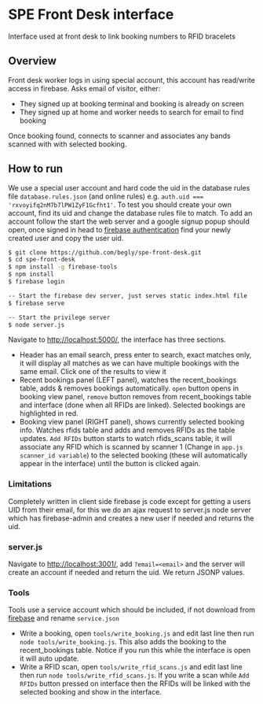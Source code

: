 # SPE Front Desk interface

Interface used at front desk to link booking numbers to RFID bracelets

## Overview

Front desk worker logs in using special account, this account has read/write access in firebase. Asks email of visitor, either:

- They signed up at booking terminal and booking is already on screen
- They signed up at home and worker needs to search for email to find booking

Once booking found, connects to scanner and associates any bands scanned with with selected booking.

## How to run

We use a special user account and hard code the uid in the database rules file `database.rules.json` (and online rules) e.g. `auth.uid === 'rxvoyifq2nM7b7lPW1ZyF1Gcfht1'`. To test you should create your own account, find its uid and change the database rules file to match. To add an account follow the start the web server and a google signup popup should open, once signed in head to [firebase authentication](https://console.firebase.google.com/project/spe-elabs/authentication/users) find your newly created user and copy the user uid.

```bash
$ git clone https://github.com/begly/spe-front-desk.git
$ cd spe-front-desk
$ npm install -g firebase-tools
$ npm install
$ firebase login

-- Start the firebase dev server, just serves static index.html file
$ firebase serve

-- Start the privilege server
$ node server.js
```

Navigate to <http://localhost:5000/>, the interface has three sections.

- Header has an email search, press enter to search, exact matches only, it will display all matches as we can have multiple bookings with the same email. Click one of the results to view it
- Recent bookings panel (LEFT panel), watches the recent_bookings table, adds & removes bookings automatically. `open` button opens in booking view panel, `remove` button removes from recent_bookings table and interface (done when all RFIDs are linked). Selected bookings are highlighted in red.
- Booking view panel (RIGHT panel), shows currently selected booking info. Watches rfids table and adds and removes RFIDs as the table updates. `Add RFIDs` button starts to watch rfids_scans table, it will associate any RFID which is scanned by scanner 1 (Change in `app.js scanner_id variable`) to the selected booking (these will automatically appear in the interface) until the button is clicked again.

### Limitations

Completely written in client side firebase js code except for getting a users UID from their email, for this we do an ajax request to server.js node server which has firebase-admin and creates a new user if needed and returns the uid.

### server.js

Navigate to <http://localhost:3001/>, add `?email=<email>` and the server will create an account if needed and return the uid. We return JSONP values.

### Tools

Tools use a service account which should be included, if not download from [firebase](https://console.firebase.google.com/project/spe-elabs/settings/serviceaccounts/adminsdk) and rename `service.json`

- Write a booking, open `tools/write_booking.js` and edit last line then run `node tools/write_booking.js`. This also adds the booking to the recent_bookings table. Notice if you run this while the interface is open it will auto update.
- Write a RFID scan, open `tools/write_rfid_scans.js` and edit last line then run `node tools/write_rfid_scans.js`. If you write a scan while `Add RFIDs` button pressed on interface then the RFIDs will be linked with the selected booking and show in the interface.
